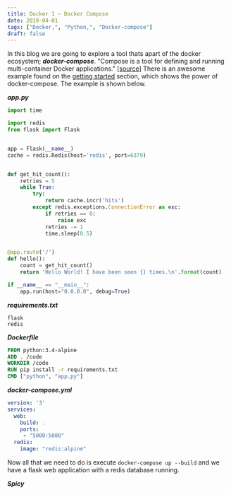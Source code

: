 ```yaml
---
title: Docker 1 ~ Docker Compose
date: 2019-04-01
tags: ["Docker,", "Python,", "Docker-compose"]
draft: false
---
```


In this blog we are going to explore a tool thats apart of the docker ecosystem; ***docker-compose***. "Compose is a tool for defining and running multi-container Docker applications." [[source]](https://docs.docker.com/compose/) There is an awesome example found on the [getting started](https://docs.docker.com/compose/gettingstarted/) section, which shows the power of docker-compose. The example is shown below.

***app.py***

```Python
import time

import redis
from flask import Flask


app = Flask(__name__)
cache = redis.Redis(host='redis', port=6379)


def get_hit_count():
    retries = 5
    while True:
        try:
            return cache.incr('hits')
        except redis.exceptions.ConnectionError as exc:
            if retries == 0:
                raise exc
            retries -= 1
            time.sleep(0.5)


@app.route('/')
def hello():
    count = get_hit_count()
    return 'Hello World! I have been seen {} times.\n'.format(count)

if __name__ == "__main__":
    app.run(host="0.0.0.0", debug=True)
```

***requirements.txt***

```None
flask
redis
```

***Dockerfile***

```Dockerfile
FROM python:3.4-alpine
ADD . /code
WORKDIR /code
RUN pip install -r requirements.txt
CMD ["python", "app.py"]
```

***docker-compose.yml***

```Yaml
version: '3'
services:
  web:
    build: .
    ports:
     - "5000:5000"
  redis:
    image: "redis:alpine"
```

Now all that we need to do is execute `docker-compose up --build` and we have a flask web application with a redis database running. 

***Spicy***
